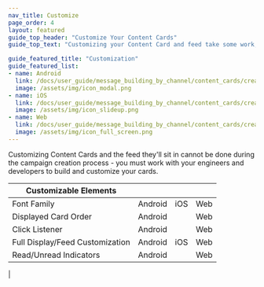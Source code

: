 ```yaml
---
nav_title: Customize
page_order: 4
layout: featured
guide_top_header: "Customize Your Content Cards"
guide_top_text: "Customizing your Content Card and feed take some work, but it is worth it! Choose the platform below t"

guide_featured_title: "Customization"
guide_featured_list:
- name: Android
  link: /docs/user_guide/message_building_by_channel/content_cards/creative_details/#classic
  image: /assets/img/icon_modal.png
- name: iOS
  link: /docs/user_guide/message_building_by_channel/content_cards/creative_details/#captioned_image
  image: /assets/img/icon_slideup.png
- name: Web
  link: /docs/user_guide/message_building_by_channel/content_cards/creative_details/#banner
  image: /assets/img/icon_full_screen.png
---
```


Customizing Content Cards and the feed they'll sit in cannot be done during the campaign creation process - you must work with your engineers and developers to build and customize your cards.

Customizable Elements| | | |
|---|---|---|---|
|Font Family | Android | iOS | Web |
|Displayed Card Order |  Android | | Web |
| Click Listener | Android || Web |
| Full Display/Feed Customization |  Android | iOS | Web |
| Read/Unread Indicators |  Android || Web |
|
         

